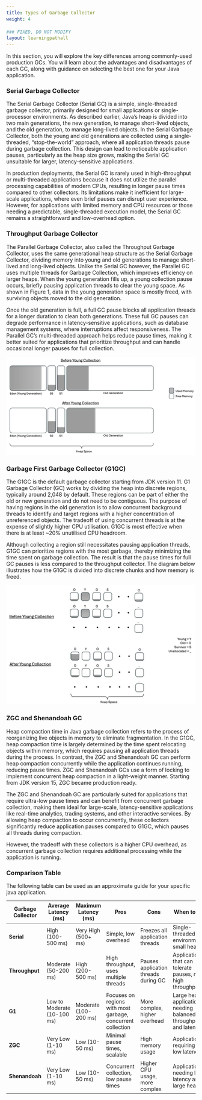 ```yaml
---
title: Types of Garbage Collector
weight: 4

### FIXED, DO NOT MODIFY
layout: learningpathall
---
```


In this section, you will explore the key differences among commonly-used production GCs. You will learn about the advantages and disadvantages of each GC, along with guidance on selecting the best one for your Java application.

### Serial Garbage Collector

The Serial Garbage Collector (Serial GC) is a simple, single-threaded garbage collector, primarily designed for small applications or single-processor environments. As described earlier, Java’s heap is divided into two main generations, the new generation, to manage short-lived objects, and the old generation, to manage long-lived objects. In the Serial Garbage Collector, both the young and old generations are collected using a single-threaded, “stop-the-world” approach, where all application threads pause during garbage collection. This design can lead to noticeable application pauses, particularly as the heap size grows, making the Serial GC unsuitable for larger, latency-sensitive applications.

In production deployments, the Serial GC is rarely used in high-throughput or multi-threaded applications because it does not utilize the parallel processing capabilities of modern CPUs, resulting in longer pause times compared to other collectors. Its limitations make it inefficient for large-scale applications, where even brief pauses can disrupt user experience. However, for applications with limited memory and CPU resources or those needing a predictable, single-threaded execution model, the Serial GC remains a straightforward and low-overhead option.

### Throughput Garbage Collector

The Parallel Garbage Collector, also called the Throughput Garbage Collector, uses the same generational heap structure as the Serial Garbage Collector, dividing memory into young and old generations to manage short-lived and long-lived objects. Unlike the Serial GC however, the Parallel GC uses multiple threads for Garbage Collection, which improves efficiency on larger heaps. When the young generation fills up, a young collection pause occurs, briefly pausing application threads to clear the young space. As shown in Figure 1, data in the young generation space is mostly freed, with surviving objects moved to the old generation.

Once the old generation is full, a full GC pause blocks all application threads for a longer duration to clean both generations. These full GC pauses can degrade performance in latency-sensitive applications, such as database management systems, where interruptions affect responsiveness. The Parallel GC’s multi-threaded approach helps reduce pause times, making it better suited for applications that prioritize throughput and can handle occasional longer pauses for full collection.

![throughput_minor_gc  alt-text#center]( ./throughput_gc.jpg "Figure 1: Throughput Garbage Collector")

### Garbage First Garbage Collector (G1GC)

The G1GC is the default garbage collector starting from JDK version 11. G1 Garbage Collector (GC) works by dividing the heap into discrete regions, typically around 2,048 by default. These regions can be part of either the old or new generation and do not need to be contiguous. The purpose of having regions in the old generation is to allow concurrent background threads to identify and target regions with a higher concentration of unreferenced objects. The tradeoff of using concurrent threads is at the expense of slightly higher CPU utilisation. G1GC is most effective when there is at least ~20% unutilised CPU headroom. 

Although collecting a region still necessitates pausing application threads, G1GC can prioritize regions with the most garbage, thereby minimizing the time spent on garbage collection. The result is that the pause times for full GC pauses is less compared to the throughput collector. The diagram below illustrates how the G1GC is divided into discrete chunks and how memory is freed.

![g1gc alt-text#center](./g1gc.jpg "Figure 2: Garbage First Garbage Collector")

### ZGC and Shenandoah GC

Heap compaction time in Java garbage collection refers to the process of reorganizing live objects in memory to eliminate fragmentation. In the G1GC, heap compaction time is largely determined by the time spent relocating objects within memory, which requires pausing all application threads during the process. In contrast, the ZGC and Shenandoah GC can perform heap compaction concurrently while the application continues running, reducing pause times. ZGC and Shenandoah GCs use a form of locking to implement concurrent heap compaction in a light-weight manner. Starting from JDK version 15, ZGC became production ready. 

The ZGC and Shenandoah GC are particularly suited for applications that require ultra-low pause times and can benefit from concurrent garbage collection, making them ideal for large-scale, latency-sensitive applications like real-time analytics, trading systems, and other interactive services. By allowing heap compaction to occur concurrently, these collectors significantly reduce application pauses compared to G1GC, which pauses all threads during compaction.

However, the tradeoff with these collectors is a higher CPU overhead, as concurrent garbage collection requires additional processing while the application is running. 

### Comparison Table

The following table can be used as an approximate guide for your specific java application.



| Garbage Collector | Average Latency (ms) | Maximum Latency (ms) | Pros | Cons | When to Use | Example Application |
|-------------------|----------------------|----------------------|------|------|-------------|---------------------|
| **Serial**        | High (100-500 ms)    | Very High (500+ ms)  | Simple, low overhead | Freezes all application threads | Single-threaded environments, small heaps | Resource-constrained Docker containers |
| **Throughput**    | Moderate (50-200 ms) | High (200-500 ms)    | High throughput, uses multiple threads | Pauses application threads during GC | Applications that can tolerate pauses, need high throughput | Batch processing systems |
| **G1**            | Low to Moderate (10-100 ms) | Moderate (100-200 ms) | Focuses on regions with most garbage, concurrent collection | More complex, higher overhead | Large heaps, applications needing balanced throughput and latency | Web servers, application servers |
| **ZGC**           | Very Low (1-10 ms)   | Low (10-50 ms)       | Minimal pause times, scalable | High memory usage | Applications requiring very low latency | Financial trading systems |
| **Shenandoah**    | Very Low (1-10 ms)   | Low (10-50 ms)       | Concurrent collection, low pause times | Higher CPU usage, more complex | Applications needing low latency and large heaps | Real-time data processing |



